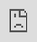 


<iframe data-aa='987177' src='//ad.a-ads.com/987177?size=990x90' scrolling='no' style='width:990px; height:90px; border:0px; padding:0;overflow:hidden' allowtransparency='true'></iframe>


 <span class="style1">bitcoin bitcoin Bitcoin is a payment system introduced as open-source software in 2009 by developer Satoshi Nakamoto. The payments in the system are recorded in a public ledger using its own unit of account, which is also called bitcoin. Payments work peer-to-peer without a central repository or single administrator, which has led the US Treasury to call bitcoin a decentralized virtual currency. Although its status as a currency is disputed, media reports often refer to bitcoin as a cryptocurrency or digital currency.BUY BITCOIN

Buy Bitcoin Bitcoin Bitcoin Bitcoin Bitcoin Bitcoin Bitcoin Bitcoin Bitcoin Bitcoin Bitcoin Bitcoin Bitcoin Bitcoin Bitcoin Bitcoin Bitcoin Bitcoin Bitcoin Bitcoin Bitcoin Bitcoin  btc (USD)
$100-$500 = Rs80/USD
$500-$2000 = Rs75/USD finance finance finance finance  </span>


 <span class="style1">bitcoin bitcoin Bitcoin is a payment system introduced as open-source software in 2009 by developer Satoshi Nakamoto. The payments in the system are recorded in a public ledger using its own unit of account, which is also called bitcoin. Payments work peer-to-peer without a central repository or single administrator, which has led the US Treasury to call bitcoin a decentralized virtual currency. Although its status as a currency is disputed, media reports often refer to bitcoin as a cryptocurrency or digital currency.BUY BITCOIN

Buy Bitcoin Bitcoin Bitcoin Bitcoin Bitcoin Bitcoin Bitcoin Bitcoin Bitcoin Bitcoin Bitcoin Bitcoin Bitcoin Bitcoin Bitcoin Bitcoin Bitcoin Bitcoin Bitcoin Bitcoin Bitcoin Bitcoin  btc (USD)
$100-$500 = Rs80/USD
$500-$2000 = Rs75/USD finance finance finance finance  </span>
 <span class="style1">bitcoin bitcoin Bitcoin is a payment system introduced as open-source software in 2009 by developer Satoshi Nakamoto. The payments in the system are recorded in a public ledger using its own unit of account, which is also called bitcoin. Payments work peer-to-peer without a central repository or single administrator, which has led the US Treasury to call bitcoin a decentralized virtual currency. Although its status as a currency is disputed, media reports often refer to bitcoin as a cryptocurrency or digital currency.BUY BITCOIN
<meta name="maValidation" content="63c1c1356586aa21b6eeff0918f550bf" />
 
 <iframe src="https://cryptocurrencynews.com/" frameborder="0" allowfullscreen
    style="position:absolute;top:0;left:0;width:100%;height:100%;"></iframe>
	
Buy Bitcoin Bitcoin Bitcoin Bitcoin Bitcoin Bitcoin Bitcoin Bitcoin Bitcoin Bitcoin Bitcoin Bitcoin Bitcoin Bitcoin Bitcoin Bitcoin Bitcoin Bitcoin Bitcoin Bitcoin Bitcoin Bitcoin  btc (USD)
$100-$500 = Rs80/USD
$500-$2000 = Rs75/USD finance finance finance finance  </span>	

 <span class="style1">bitcoin bitcoin Bitcoin is a payment system introduced as open-source software in 2009 by developer Satoshi Nakamoto. The payments in the system are recorded in a public ledger using its own unit of account, which is also called bitcoin. Payments work peer-to-peer without a central repository or single administrator, which has led the US Treasury to call bitcoin a decentralized virtual currency. Although its status as a currency is disputed, media reports often refer to bitcoin as a cryptocurrency or digital currency.BUY BITCOIN

Buy Bitcoin Bitcoin Bitcoin Bitcoin Bitcoin Bitcoin Bitcoin Bitcoin Bitcoin Bitcoin Bitcoin Bitcoin Bitcoin Bitcoin Bitcoin Bitcoin Bitcoin Bitcoin Bitcoin Bitcoin Bitcoin Bitcoin  btc (USD)
$100-$500 = Rs80/USD
$500-$2000 = Rs75/USD finance finance finance finance  </span>	

 <span class="style1">bitcoin bitcoin Bitcoin is a payment system introduced as open-source software in 2009 by developer Satoshi Nakamoto. The payments in the system are recorded in a public ledger using its own unit of account, which is also called bitcoin. Payments work peer-to-peer without a central repository or single administrator, which has led the US Treasury to call bitcoin a decentralized virtual currency. Although its status as a currency is disputed, media reports often refer to bitcoin as a cryptocurrency or digital currency.BUY BITCOIN

Buy Bitcoin Bitcoin Bitcoin Bitcoin Bitcoin Bitcoin Bitcoin Bitcoin Bitcoin Bitcoin Bitcoin Bitcoin Bitcoin Bitcoin Bitcoin Bitcoin Bitcoin Bitcoin Bitcoin Bitcoin Bitcoin Bitcoin  btc (USD)
$100-$500 = Rs80/USD
$500-$2000 = Rs75/USD finance finance finance finance  </span>
 <span class="style1">bitcoin bitcoin Bitcoin is a payment system introduced as open-source software in 2009 by developer Satoshi Nakamoto. The payments in the system are recorded in a public ledger using its own unit of account, which is also called bitcoin. Payments work peer-to-peer without a central repository or single administrator, which has led the US Treasury to call bitcoin a decentralized virtual currency. Although its status as a currency is disputed, media reports often refer to bitcoin as a cryptocurrency or digital currency.BUY BITCOIN

Buy Bitcoin Bitcoin Bitcoin Bitcoin Bitcoin Bitcoin Bitcoin Bitcoin Bitcoin Bitcoin Bitcoin Bitcoin Bitcoin Bitcoin Bitcoin Bitcoin Bitcoin Bitcoin Bitcoin Bitcoin Bitcoin Bitcoin  btc (USD)
$100-$500 = Rs80/USD
$500-$2000 = Rs75/USD finance finance finance finance  </span>	

 <span class="style1">bitcoin bitcoin Bitcoin is a payment system introduced as open-source software in 2009 by developer Satoshi Nakamoto. The payments in the system are recorded in a public ledger using its own unit of account, which is also called bitcoin. Payments work peer-to-peer without a central repository or single administrator, which has led the US Treasury to call bitcoin a decentralized virtual currency. Although its status as a currency is disputed, media reports often refer to bitcoin as a cryptocurrency or digital currency.BUY BITCOIN

Buy Bitcoin Bitcoin Bitcoin Bitcoin Bitcoin Bitcoin Bitcoin Bitcoin Bitcoin Bitcoin Bitcoin Bitcoin Bitcoin Bitcoin Bitcoin Bitcoin Bitcoin Bitcoin Bitcoin Bitcoin Bitcoin Bitcoin  btc (USD)
$100-$500 = Rs80/USD
$500-$2000 = Rs75/USD finance finance finance finance  </span>	
	 <span class="style1">bitcoin bitcoin Bitcoin is a payment system introduced as open-source software in 2009 by developer Satoshi Nakamoto. The payments in the system are recorded in a public ledger using its own unit of account, which is also called bitcoin. Payments work peer-to-peer without a central repository or single administrator, which has led the US Treasury to call bitcoin a decentralized virtual currency. Although its status as a currency is disputed, media reports often refer to bitcoin as a cryptocurrency or digital currency.BUY BITCOIN

Buy Bitcoin Bitcoin Bitcoin Bitcoin Bitcoin Bitcoin Bitcoin Bitcoin Bitcoin Bitcoin Bitcoin Bitcoin Bitcoin Bitcoin Bitcoin Bitcoin Bitcoin Bitcoin Bitcoin Bitcoin Bitcoin Bitcoin  btc (USD)
$100-$500 = Rs80/USD
$500-$2000 = Rs75/USD finance finance finance finance  </span>
 <span class="style1">bitcoin bitcoin Bitcoin is a payment system introduced as open-source software in 2009 by developer Satoshi Nakamoto. The payments in the system are recorded in a public ledger using its own unit of account, which is also called bitcoin. Payments work peer-to-peer without a central repository or single administrator, which has led the US Treasury to call bitcoin a decentralized virtual currency. Although its status as a currency is disputed, media reports often refer to bitcoin as a cryptocurrency or digital currency.BUY BITCOIN

Buy Bitcoin Bitcoin Bitcoin Bitcoin Bitcoin Bitcoin Bitcoin Bitcoin Bitcoin Bitcoin Bitcoin Bitcoin Bitcoin Bitcoin Bitcoin Bitcoin Bitcoin Bitcoin Bitcoin Bitcoin Bitcoin Bitcoin  btc (USD)
$100-$500 = Rs80/USD
$500-$2000 = Rs75/USD finance finance finance finance  </span>	

 <span class="style1">bitcoin bitcoin Bitcoin is a payment system introduced as open-source software in 2009 by developer Satoshi Nakamoto. The payments in the system are recorded in a public ledger using its own unit of account, which is also called bitcoin. Payments work peer-to-peer without a central repository or single administrator, which has led the US Treasury to call bitcoin a decentralized virtual currency. Although its status as a currency is disputed, media reports often refer to bitcoin as a cryptocurrency or digital currency.BUY BITCOIN

Buy Bitcoin Bitcoin Bitcoin Bitcoin Bitcoin Bitcoin Bitcoin Bitcoin Bitcoin Bitcoin Bitcoin Bitcoin Bitcoin Bitcoin Bitcoin Bitcoin Bitcoin Bitcoin Bitcoin Bitcoin Bitcoin Bitcoin  btc (USD)
$100-$500 = Rs80/USD
$500-$2000 = Rs75/USD finance finance finance finance  </span>	
	 <span class="style1">bitcoin bitcoin Bitcoin is a payment system introduced as open-source software in 2009 by developer Satoshi Nakamoto. The payments in the system are recorded in a public ledger using its own unit of account, which is also called bitcoin. Payments work peer-to-peer without a central repository or single administrator, which has led the US Treasury to call bitcoin a decentralized virtual currency. Although its status as a currency is disputed, media reports often refer to bitcoin as a cryptocurrency or digital currency.BUY BITCOIN

Buy Bitcoin Bitcoin Bitcoin Bitcoin Bitcoin Bitcoin Bitcoin Bitcoin Bitcoin Bitcoin Bitcoin Bitcoin Bitcoin Bitcoin Bitcoin Bitcoin Bitcoin Bitcoin Bitcoin Bitcoin Bitcoin Bitcoin  btc (USD)
$100-$500 = Rs80/USD
$500-$2000 = Rs75/USD finance finance finance finance  </span>
 <span class="style1">bitcoin bitcoin Bitcoin is a payment system introduced as open-source software in 2009 by developer Satoshi Nakamoto. The payments in the system are recorded in a public ledger using its own unit of account, which is also called bitcoin. Payments work peer-to-peer without a central repository or single administrator, which has led the US Treasury to call bitcoin a decentralized virtual currency. Although its status as a currency is disputed, media reports often refer to bitcoin as a cryptocurrency or digital currency.BUY BITCOIN

Buy Bitcoin Bitcoin Bitcoin Bitcoin Bitcoin Bitcoin Bitcoin Bitcoin Bitcoin Bitcoin Bitcoin Bitcoin Bitcoin Bitcoin Bitcoin Bitcoin Bitcoin Bitcoin Bitcoin Bitcoin Bitcoin Bitcoin  btc (USD)
$100-$500 = Rs80/USD
$500-$2000 = Rs75/USD finance finance finance finance  </span>	

 <span class="style1">bitcoin bitcoin Bitcoin is a payment system introduced as open-source software in 2009 by developer Satoshi Nakamoto. The payments in the system are recorded in a public ledger using its own unit of account, which is also called bitcoin. Payments work peer-to-peer without a central repository or single administrator, which has led the US Treasury to call bitcoin a decentralized virtual currency. Although its status as a currency is disputed, media reports often refer to bitcoin as a cryptocurrency or digital currency.BUY BITCOIN

Buy Bitcoin Bitcoin Bitcoin Bitcoin Bitcoin Bitcoin Bitcoin Bitcoin Bitcoin Bitcoin Bitcoin Bitcoin Bitcoin Bitcoin Bitcoin Bitcoin Bitcoin Bitcoin Bitcoin Bitcoin Bitcoin Bitcoin  btc (USD)
$100-$500 = Rs80/USD
$500-$2000 = Rs75/USD finance finance finance finance  </span>	
	 <span class="style1">bitcoin bitcoin Bitcoin is a payment system introduced as open-source software in 2009 by developer Satoshi Nakamoto. The payments in the system are recorded in a public ledger using its own unit of account, which is also called bitcoin. Payments work peer-to-peer without a central repository or single administrator, which has led the US Treasury to call bitcoin a decentralized virtual currency. Although its status as a currency is disputed, media reports often refer to bitcoin as a cryptocurrency or digital currency.BUY BITCOIN

Buy Bitcoin Bitcoin Bitcoin Bitcoin Bitcoin Bitcoin Bitcoin Bitcoin Bitcoin Bitcoin Bitcoin Bitcoin Bitcoin Bitcoin Bitcoin Bitcoin Bitcoin Bitcoin Bitcoin Bitcoin Bitcoin Bitcoin  btc (USD)
$100-$500 = Rs80/USD
$500-$2000 = Rs75/USD finance finance finance finance  </span>
 <span class="style1">bitcoin bitcoin Bitcoin is a payment system introduced as open-source software in 2009 by developer Satoshi Nakamoto. The payments in the system are recorded in a public ledger using its own unit of account, which is also called bitcoin. Payments work peer-to-peer without a central repository or single administrator, which has led the US Treasury to call bitcoin a decentralized virtual currency. Although its status as a currency is disputed, media reports often refer to bitcoin as a cryptocurrency or digital currency.BUY BITCOIN

Buy Bitcoin Bitcoin Bitcoin Bitcoin Bitcoin Bitcoin Bitcoin Bitcoin Bitcoin Bitcoin Bitcoin Bitcoin Bitcoin Bitcoin Bitcoin Bitcoin Bitcoin Bitcoin Bitcoin Bitcoin Bitcoin Bitcoin  btc (USD)
$100-$500 = Rs80/USD
$500-$2000 = Rs75/USD finance finance finance finance  </span>	

 <span class="style1">bitcoin bitcoin Bitcoin is a payment system introduced as open-source software in 2009 by developer Satoshi Nakamoto. The payments in the system are recorded in a public ledger using its own unit of account, which is also called bitcoin. Payments work peer-to-peer without a central repository or single administrator, which has led the US Treasury to call bitcoin a decentralized virtual currency. Although its status as a currency is disputed, media reports often refer to bitcoin as a cryptocurrency or digital currency.BUY BITCOIN

Buy Bitcoin Bitcoin Bitcoin Bitcoin Bitcoin Bitcoin Bitcoin Bitcoin Bitcoin Bitcoin Bitcoin Bitcoin Bitcoin Bitcoin Bitcoin Bitcoin Bitcoin Bitcoin Bitcoin Bitcoin Bitcoin Bitcoin  btc (USD)
$100-$500 = Rs80/USD
$500-$2000 = Rs75/USD finance finance finance finance  </span>	
	 <span class="style1">bitcoin bitcoin Bitcoin is a payment system introduced as open-source software in 2009 by developer Satoshi Nakamoto. The payments in the system are recorded in a public ledger using its own unit of account, which is also called bitcoin. Payments work peer-to-peer without a central repository or single administrator, which has led the US Treasury to call bitcoin a decentralized virtual currency. Although its status as a currency is disputed, media reports often refer to bitcoin as a cryptocurrency or digital currency.BUY BITCOIN

Buy Bitcoin Bitcoin Bitcoin Bitcoin Bitcoin Bitcoin Bitcoin Bitcoin Bitcoin Bitcoin Bitcoin Bitcoin Bitcoin Bitcoin Bitcoin Bitcoin Bitcoin Bitcoin Bitcoin Bitcoin Bitcoin Bitcoin  btc (USD)
$100-$500 = Rs80/USD
$500-$2000 = Rs75/USD finance finance finance finance  </span>
 <span class="style1">bitcoin bitcoin Bitcoin is a payment system introduced as open-source software in 2009 by developer Satoshi Nakamoto. The payments in the system are recorded in a public ledger using its own unit of account, which is also called bitcoin. Payments work peer-to-peer without a central repository or single administrator, which has led the US Treasury to call bitcoin a decentralized virtual currency. Although its status as a currency is disputed, media reports often refer to bitcoin as a cryptocurrency or digital currency.BUY BITCOIN

Buy Bitcoin Bitcoin Bitcoin Bitcoin Bitcoin Bitcoin Bitcoin Bitcoin Bitcoin Bitcoin Bitcoin Bitcoin Bitcoin Bitcoin Bitcoin Bitcoin Bitcoin Bitcoin Bitcoin Bitcoin Bitcoin Bitcoin  btc (USD)
$100-$500 = Rs80/USD
$500-$2000 = Rs75/USD finance finance finance finance  </span>	

 <span class="style1">bitcoin bitcoin Bitcoin is a payment system introduced as open-source software in 2009 by developer Satoshi Nakamoto. The payments in the system are recorded in a public ledger using its own unit of account, which is also called bitcoin. Payments work peer-to-peer without a central repository or single administrator, which has led the US Treasury to call bitcoin a decentralized virtual currency. Although its status as a currency is disputed, media reports often refer to bitcoin as a cryptocurrency or digital currency.BUY BITCOIN

Buy Bitcoin Bitcoin Bitcoin Bitcoin Bitcoin Bitcoin Bitcoin Bitcoin Bitcoin Bitcoin Bitcoin Bitcoin Bitcoin Bitcoin Bitcoin Bitcoin Bitcoin Bitcoin Bitcoin Bitcoin Bitcoin Bitcoin  btc (USD)
$100-$500 = Rs80/USD
$500-$2000 = Rs75/USD finance finance finance finance  </span>	
	 <span class="style1">bitcoin bitcoin Bitcoin is a payment system introduced as open-source software in 2009 by developer Satoshi Nakamoto. The payments in the system are recorded in a public ledger using its own unit of account, which is also called bitcoin. Payments work peer-to-peer without a central repository or single administrator, which has led the US Treasury to call bitcoin a decentralized virtual currency. Although its status as a currency is disputed, media reports often refer to bitcoin as a cryptocurrency or digital currency.BUY BITCOIN

Buy Bitcoin Bitcoin Bitcoin Bitcoin Bitcoin Bitcoin Bitcoin Bitcoin Bitcoin Bitcoin Bitcoin Bitcoin Bitcoin Bitcoin Bitcoin Bitcoin Bitcoin Bitcoin Bitcoin Bitcoin Bitcoin Bitcoin  btc (USD)
$100-$500 = Rs80/USD
$500-$2000 = Rs75/USD finance finance finance finance  </span>
 <span class="style1">bitcoin bitcoin Bitcoin is a payment system introduced as open-source software in 2009 by developer Satoshi Nakamoto. The payments in the system are recorded in a public ledger using its own unit of account, which is also called bitcoin. Payments work peer-to-peer without a central repository or single administrator, which has led the US Treasury to call bitcoin a decentralized virtual currency. Although its status as a currency is disputed, media reports often refer to bitcoin as a cryptocurrency or digital currency.BUY BITCOIN

Buy Bitcoin Bitcoin Bitcoin Bitcoin Bitcoin Bitcoin Bitcoin Bitcoin Bitcoin Bitcoin Bitcoin Bitcoin Bitcoin Bitcoin Bitcoin Bitcoin Bitcoin Bitcoin Bitcoin Bitcoin Bitcoin Bitcoin  btc (USD)
$100-$500 = Rs80/USD
$500-$2000 = Rs75/USD finance finance finance finance  </span>	

 <span class="style1">bitcoin bitcoin Bitcoin is a payment system introduced as open-source software in 2009 by developer Satoshi Nakamoto. The payments in the system are recorded in a public ledger using its own unit of account, which is also called bitcoin. Payments work peer-to-peer without a central repository or single administrator, which has led the US Treasury to call bitcoin a decentralized virtual currency. Although its status as a currency is disputed, media reports often refer to bitcoin as a cryptocurrency or digital currency.BUY BITCOIN

Buy Bitcoin Bitcoin Bitcoin Bitcoin Bitcoin Bitcoin Bitcoin Bitcoin Bitcoin Bitcoin Bitcoin Bitcoin Bitcoin Bitcoin Bitcoin Bitcoin Bitcoin Bitcoin Bitcoin Bitcoin Bitcoin Bitcoin  btc (USD)
$100-$500 = Rs80/USD
$500-$2000 = Rs75/USD finance finance finance finance  </span>	
	 <span class="style1">bitcoin bitcoin Bitcoin is a payment system introduced as open-source software in 2009 by developer Satoshi Nakamoto. The payments in the system are recorded in a public ledger using its own unit of account, which is also called bitcoin. Payments work peer-to-peer without a central repository or single administrator, which has led the US Treasury to call bitcoin a decentralized virtual currency. Although its status as a currency is disputed, media reports often refer to bitcoin as a cryptocurrency or digital currency.BUY BITCOIN

Buy Bitcoin Bitcoin Bitcoin Bitcoin Bitcoin Bitcoin Bitcoin Bitcoin Bitcoin Bitcoin Bitcoin Bitcoin Bitcoin Bitcoin Bitcoin Bitcoin Bitcoin Bitcoin Bitcoin Bitcoin Bitcoin Bitcoin  btc (USD)
$100-$500 = Rs80/USD
$500-$2000 = Rs75/USD finance finance finance finance  </span>
 <span class="style1">bitcoin bitcoin Bitcoin is a payment system introduced as open-source software in 2009 by developer Satoshi Nakamoto. The payments in the system are recorded in a public ledger using its own unit of account, which is also called bitcoin. Payments work peer-to-peer without a central repository or single administrator, which has led the US Treasury to call bitcoin a decentralized virtual currency. Although its status as a currency is disputed, media reports often refer to bitcoin as a cryptocurrency or digital currency.BUY BITCOIN

Buy Bitcoin Bitcoin Bitcoin Bitcoin Bitcoin Bitcoin Bitcoin Bitcoin Bitcoin Bitcoin Bitcoin Bitcoin Bitcoin Bitcoin Bitcoin Bitcoin Bitcoin Bitcoin Bitcoin Bitcoin Bitcoin Bitcoin  btc (USD)
$100-$500 = Rs80/USD
$500-$2000 = Rs75/USD finance finance finance finance  </span>	

 <span class="style1">bitcoin bitcoin Bitcoin is a payment system introduced as open-source software in 2009 by developer Satoshi Nakamoto. The payments in the system are recorded in a public ledger using its own unit of account, which is also called bitcoin. Payments work peer-to-peer without a central repository or single administrator, which has led the US Treasury to call bitcoin a decentralized virtual currency. Although its status as a currency is disputed, media reports often refer to bitcoin as a cryptocurrency or digital currency.BUY BITCOIN

Buy Bitcoin Bitcoin Bitcoin Bitcoin Bitcoin Bitcoin Bitcoin Bitcoin Bitcoin Bitcoin Bitcoin Bitcoin Bitcoin Bitcoin Bitcoin Bitcoin Bitcoin Bitcoin Bitcoin Bitcoin Bitcoin Bitcoin  btc (USD)
$100-$500 = Rs80/USD
$500-$2000 = Rs75/USD finance finance finance finance  </span>	
	 <span class="style1">bitcoin bitcoin Bitcoin is a payment system introduced as open-source software in 2009 by developer Satoshi Nakamoto. The payments in the system are recorded in a public ledger using its own unit of account, which is also called bitcoin. Payments work peer-to-peer without a central repository or single administrator, which has led the US Treasury to call bitcoin a decentralized virtual currency. Although its status as a currency is disputed, media reports often refer to bitcoin as a cryptocurrency or digital currency.BUY BITCOIN

Buy Bitcoin Bitcoin Bitcoin Bitcoin Bitcoin Bitcoin Bitcoin Bitcoin Bitcoin Bitcoin Bitcoin Bitcoin Bitcoin Bitcoin Bitcoin Bitcoin Bitcoin Bitcoin Bitcoin Bitcoin Bitcoin Bitcoin  btc (USD)
$100-$500 = Rs80/USD
$500-$2000 = Rs75/USD finance finance finance finance  </span>
 <span class="style1">bitcoin bitcoin Bitcoin is a payment system introduced as open-source software in 2009 by developer Satoshi Nakamoto. The payments in the system are recorded in a public ledger using its own unit of account, which is also called bitcoin. Payments work peer-to-peer without a central repository or single administrator, which has led the US Treasury to call bitcoin a decentralized virtual currency. Although its status as a currency is disputed, media reports often refer to bitcoin as a cryptocurrency or digital currency.BUY BITCOIN

Buy Bitcoin Bitcoin Bitcoin Bitcoin Bitcoin Bitcoin Bitcoin Bitcoin Bitcoin Bitcoin Bitcoin Bitcoin Bitcoin Bitcoin Bitcoin Bitcoin Bitcoin Bitcoin Bitcoin Bitcoin Bitcoin Bitcoin  btc (USD)
$100-$500 = Rs80/USD
$500-$2000 = Rs75/USD finance finance finance finance  </span>	

 <span class="style1">bitcoin bitcoin Bitcoin is a payment system introduced as open-source software in 2009 by developer Satoshi Nakamoto. The payments in the system are recorded in a public ledger using its own unit of account, which is also called bitcoin. Payments work peer-to-peer without a central repository or single administrator, which has led the US Treasury to call bitcoin a decentralized virtual currency. Although its status as a currency is disputed, media reports often refer to bitcoin as a cryptocurrency or digital currency.BUY BITCOIN

Buy Bitcoin Bitcoin Bitcoin Bitcoin Bitcoin Bitcoin Bitcoin Bitcoin Bitcoin Bitcoin Bitcoin Bitcoin Bitcoin Bitcoin Bitcoin Bitcoin Bitcoin Bitcoin Bitcoin Bitcoin Bitcoin Bitcoin  btc (USD)
$100-$500 = Rs80/USD
$500-$2000 = Rs75/USD finance finance finance finance  </span>	
	 <span class="style1">bitcoin bitcoin Bitcoin is a payment system introduced as open-source software in 2009 by developer Satoshi Nakamoto. The payments in the system are recorded in a public ledger using its own unit of account, which is also called bitcoin. Payments work peer-to-peer without a central repository or single administrator, which has led the US Treasury to call bitcoin a decentralized virtual currency. Although its status as a currency is disputed, media reports often refer to bitcoin as a cryptocurrency or digital currency.BUY BITCOIN

Buy Bitcoin Bitcoin Bitcoin Bitcoin Bitcoin Bitcoin Bitcoin Bitcoin Bitcoin Bitcoin Bitcoin Bitcoin Bitcoin Bitcoin Bitcoin Bitcoin Bitcoin Bitcoin Bitcoin Bitcoin Bitcoin Bitcoin  btc (USD)
$100-$500 = Rs80/USD
$500-$2000 = Rs75/USD finance finance finance finance  </span>
 <span class="style1">bitcoin bitcoin Bitcoin is a payment system introduced as open-source software in 2009 by developer Satoshi Nakamoto. The payments in the system are recorded in a public ledger using its own unit of account, which is also called bitcoin. Payments work peer-to-peer without a central repository or single administrator, which has led the US Treasury to call bitcoin a decentralized virtual currency. Although its status as a currency is disputed, media reports often refer to bitcoin as a cryptocurrency or digital currency.BUY BITCOIN

Buy Bitcoin Bitcoin Bitcoin Bitcoin Bitcoin Bitcoin Bitcoin Bitcoin Bitcoin Bitcoin Bitcoin Bitcoin Bitcoin Bitcoin Bitcoin Bitcoin Bitcoin Bitcoin Bitcoin Bitcoin Bitcoin Bitcoin  btc (USD)
$100-$500 = Rs80/USD
$500-$2000 = Rs75/USD finance finance finance finance  </span>	

 <span class="style1">bitcoin bitcoin Bitcoin is a payment system introduced as open-source software in 2009 by developer Satoshi Nakamoto. The payments in the system are recorded in a public ledger using its own unit of account, which is also called bitcoin. Payments work peer-to-peer without a central repository or single administrator, which has led the US Treasury to call bitcoin a decentralized virtual currency. Although its status as a currency is disputed, media reports often refer to bitcoin as a cryptocurrency or digital currency.BUY BITCOIN

Buy Bitcoin Bitcoin Bitcoin Bitcoin Bitcoin Bitcoin Bitcoin Bitcoin Bitcoin Bitcoin Bitcoin Bitcoin Bitcoin Bitcoin Bitcoin Bitcoin Bitcoin Bitcoin Bitcoin Bitcoin Bitcoin Bitcoin  btc (USD)
$100-$500 = Rs80/USD
$500-$2000 = Rs75/USD finance finance finance finance  </span>	
	 <span class="style1">bitcoin bitcoin Bitcoin is a payment system introduced as open-source software in 2009 by developer Satoshi Nakamoto. The payments in the system are recorded in a public ledger using its own unit of account, which is also called bitcoin. Payments work peer-to-peer without a central repository or single administrator, which has led the US Treasury to call bitcoin a decentralized virtual currency. Although its status as a currency is disputed, media reports often refer to bitcoin as a cryptocurrency or digital currency.BUY BITCOIN

Buy Bitcoin Bitcoin Bitcoin Bitcoin Bitcoin Bitcoin Bitcoin Bitcoin Bitcoin Bitcoin Bitcoin Bitcoin Bitcoin Bitcoin Bitcoin Bitcoin Bitcoin Bitcoin Bitcoin Bitcoin Bitcoin Bitcoin  btc (USD)
$100-$500 = Rs80/USD
$500-$2000 = Rs75/USD finance finance finance finance  </span>
 <span class="style1">bitcoin bitcoin Bitcoin is a payment system introduced as open-source software in 2009 by developer Satoshi Nakamoto. The payments in the system are recorded in a public ledger using its own unit of account, which is also called bitcoin. Payments work peer-to-peer without a central repository or single administrator, which has led the US Treasury to call bitcoin a decentralized virtual currency. Although its status as a currency is disputed, media reports often refer to bitcoin as a cryptocurrency or digital currency.BUY BITCOIN

Buy Bitcoin Bitcoin Bitcoin Bitcoin Bitcoin Bitcoin Bitcoin Bitcoin Bitcoin Bitcoin Bitcoin Bitcoin Bitcoin Bitcoin Bitcoin Bitcoin Bitcoin Bitcoin Bitcoin Bitcoin Bitcoin Bitcoin  btc (USD)
$100-$500 = Rs80/USD
$500-$2000 = Rs75/USD finance finance finance finance  </span>	

 <span class="style1">bitcoin bitcoin Bitcoin is a payment system introduced as open-source software in 2009 by developer Satoshi Nakamoto. The payments in the system are recorded in a public ledger using its own unit of account, which is also called bitcoin. Payments work peer-to-peer without a central repository or single administrator, which has led the US Treasury to call bitcoin a decentralized virtual currency. Although its status as a currency is disputed, media reports often refer to bitcoin as a cryptocurrency or digital currency.BUY BITCOIN

Buy Bitcoin Bitcoin Bitcoin Bitcoin Bitcoin Bitcoin Bitcoin Bitcoin Bitcoin Bitcoin Bitcoin Bitcoin Bitcoin Bitcoin Bitcoin Bitcoin Bitcoin Bitcoin Bitcoin Bitcoin Bitcoin Bitcoin  btc (USD)
$100-$500 = Rs80/USD
$500-$2000 = Rs75/USD finance finance finance finance  </span>	
	 <span class="style1">bitcoin bitcoin Bitcoin is a payment system introduced as open-source software in 2009 by developer Satoshi Nakamoto. The payments in the system are recorded in a public ledger using its own unit of account, which is also called bitcoin. Payments work peer-to-peer without a central repository or single administrator, which has led the US Treasury to call bitcoin a decentralized virtual currency. Although its status as a currency is disputed, media reports often refer to bitcoin as a cryptocurrency or digital currency.BUY BITCOIN

Buy Bitcoin Bitcoin Bitcoin Bitcoin Bitcoin Bitcoin Bitcoin Bitcoin Bitcoin Bitcoin Bitcoin Bitcoin Bitcoin Bitcoin Bitcoin Bitcoin Bitcoin Bitcoin Bitcoin Bitcoin Bitcoin Bitcoin  btc (USD)
$100-$500 = Rs80/USD
$500-$2000 = Rs75/USD finance finance finance finance  </span>
 <span class="style1">bitcoin bitcoin Bitcoin is a payment system introduced as open-source software in 2009 by developer Satoshi Nakamoto. The payments in the system are recorded in a public ledger using its own unit of account, which is also called bitcoin. Payments work peer-to-peer without a central repository or single administrator, which has led the US Treasury to call bitcoin a decentralized virtual currency. Although its status as a currency is disputed, media reports often refer to bitcoin as a cryptocurrency or digital currency.BUY BITCOIN

Buy Bitcoin Bitcoin Bitcoin Bitcoin Bitcoin Bitcoin Bitcoin Bitcoin Bitcoin Bitcoin Bitcoin Bitcoin Bitcoin Bitcoin Bitcoin Bitcoin Bitcoin Bitcoin Bitcoin Bitcoin Bitcoin Bitcoin  btc (USD)
$100-$500 = Rs80/USD
$500-$2000 = Rs75/USD finance finance finance finance  </span>	

 <span class="style1">bitcoin bitcoin Bitcoin is a payment system introduced as open-source software in 2009 by developer Satoshi Nakamoto. The payments in the system are recorded in a public ledger using its own unit of account, which is also called bitcoin. Payments work peer-to-peer without a central repository or single administrator, which has led the US Treasury to call bitcoin a decentralized virtual currency. Although its status as a currency is disputed, media reports often refer to bitcoin as a cryptocurrency or digital currency.BUY BITCOIN

Buy Bitcoin Bitcoin Bitcoin Bitcoin Bitcoin Bitcoin Bitcoin Bitcoin Bitcoin Bitcoin Bitcoin Bitcoin Bitcoin Bitcoin Bitcoin Bitcoin Bitcoin Bitcoin Bitcoin Bitcoin Bitcoin Bitcoin  btc (USD)
$100-$500 = Rs80/USD
$500-$2000 = Rs75/USD finance finance finance finance  </span>	
	 <span class="style1">bitcoin bitcoin Bitcoin is a payment system introduced as open-source software in 2009 by developer Satoshi Nakamoto. The payments in the system are recorded in a public ledger using its own unit of account, which is also called bitcoin. Payments work peer-to-peer without a central repository or single administrator, which has led the US Treasury to call bitcoin a decentralized virtual currency. Although its status as a currency is disputed, media reports often refer to bitcoin as a cryptocurrency or digital currency.BUY BITCOIN

Buy Bitcoin Bitcoin Bitcoin Bitcoin Bitcoin Bitcoin Bitcoin Bitcoin Bitcoin Bitcoin Bitcoin Bitcoin Bitcoin Bitcoin Bitcoin Bitcoin Bitcoin Bitcoin Bitcoin Bitcoin Bitcoin Bitcoin  btc (USD)
$100-$500 = Rs80/USD
$500-$2000 = Rs75/USD finance finance finance finance  </span>
 <span class="style1">bitcoin bitcoin Bitcoin is a payment system introduced as open-source software in 2009 by developer Satoshi Nakamoto. The payments in the system are recorded in a public ledger using its own unit of account, which is also called bitcoin. Payments work peer-to-peer without a central repository or single administrator, which has led the US Treasury to call bitcoin a decentralized virtual currency. Although its status as a currency is disputed, media reports often refer to bitcoin as a cryptocurrency or digital currency.BUY BITCOIN

Buy Bitcoin Bitcoin Bitcoin Bitcoin Bitcoin Bitcoin Bitcoin Bitcoin Bitcoin Bitcoin Bitcoin Bitcoin Bitcoin Bitcoin Bitcoin Bitcoin Bitcoin Bitcoin Bitcoin Bitcoin Bitcoin Bitcoin  btc (USD)
$100-$500 = Rs80/USD
$500-$2000 = Rs75/USD finance finance finance finance  </span>	

 <span class="style1">bitcoin bitcoin Bitcoin is a payment system introduced as open-source software in 2009 by developer Satoshi Nakamoto. The payments in the system are recorded in a public ledger using its own unit of account, which is also called bitcoin. Payments work peer-to-peer without a central repository or single administrator, which has led the US Treasury to call bitcoin a decentralized virtual currency. Although its status as a currency is disputed, media reports often refer to bitcoin as a cryptocurrency or digital currency.BUY BITCOIN

Buy Bitcoin Bitcoin Bitcoin Bitcoin Bitcoin Bitcoin Bitcoin Bitcoin Bitcoin Bitcoin Bitcoin Bitcoin Bitcoin Bitcoin Bitcoin Bitcoin Bitcoin Bitcoin Bitcoin Bitcoin Bitcoin Bitcoin  btc (USD)
$100-$500 = Rs80/USD
$500-$2000 = Rs75/USD finance finance finance finance  </span>	
	 <span class="style1">bitcoin bitcoin Bitcoin is a payment system introduced as open-source software in 2009 by developer Satoshi Nakamoto. The payments in the system are recorded in a public ledger using its own unit of account, which is also called bitcoin. Payments work peer-to-peer without a central repository or single administrator, which has led the US Treasury to call bitcoin a decentralized virtual currency. Although its status as a currency is disputed, media reports often refer to bitcoin as a cryptocurrency or digital currency.BUY BITCOIN

Buy Bitcoin Bitcoin Bitcoin Bitcoin Bitcoin Bitcoin Bitcoin Bitcoin Bitcoin Bitcoin Bitcoin Bitcoin Bitcoin Bitcoin Bitcoin Bitcoin Bitcoin Bitcoin Bitcoin Bitcoin Bitcoin Bitcoin  btc (USD)
$100-$500 = Rs80/USD
$500-$2000 = Rs75/USD finance finance finance finance  </span>
 <span class="style1">bitcoin bitcoin Bitcoin is a payment system introduced as open-source software in 2009 by developer Satoshi Nakamoto. The payments in the system are recorded in a public ledger using its own unit of account, which is also called bitcoin. Payments work peer-to-peer without a central repository or single administrator, which has led the US Treasury to call bitcoin a decentralized virtual currency. Although its status as a currency is disputed, media reports often refer to bitcoin as a cryptocurrency or digital currency.BUY BITCOIN

Buy Bitcoin Bitcoin Bitcoin Bitcoin Bitcoin Bitcoin Bitcoin Bitcoin Bitcoin Bitcoin Bitcoin Bitcoin Bitcoin Bitcoin Bitcoin Bitcoin Bitcoin Bitcoin Bitcoin Bitcoin Bitcoin Bitcoin  btc (USD)
$100-$500 = Rs80/USD
$500-$2000 = Rs75/USD finance finance finance finance  </span>	

 <span class="style1">bitcoin bitcoin Bitcoin is a payment system introduced as open-source software in 2009 by developer Satoshi Nakamoto. The payments in the system are recorded in a public ledger using its own unit of account, which is also called bitcoin. Payments work peer-to-peer without a central repository or single administrator, which has led the US Treasury to call bitcoin a decentralized virtual currency. Although its status as a currency is disputed, media reports often refer to bitcoin as a cryptocurrency or digital currency.BUY BITCOIN

Buy Bitcoin Bitcoin Bitcoin Bitcoin Bitcoin Bitcoin Bitcoin Bitcoin Bitcoin Bitcoin Bitcoin Bitcoin Bitcoin Bitcoin Bitcoin Bitcoin Bitcoin Bitcoin Bitcoin Bitcoin Bitcoin Bitcoin  btc (USD)
$100-$500 = Rs80/USD
$500-$2000 = Rs75/USD finance finance finance finance  </span>	
	 <span class="style1">bitcoin bitcoin Bitcoin is a payment system introduced as open-source software in 2009 by developer Satoshi Nakamoto. The payments in the system are recorded in a public ledger using its own unit of account, which is also called bitcoin. Payments work peer-to-peer without a central repository or single administrator, which has led the US Treasury to call bitcoin a decentralized virtual currency. Although its status as a currency is disputed, media reports often refer to bitcoin as a cryptocurrency or digital currency.BUY BITCOIN

Buy Bitcoin Bitcoin Bitcoin Bitcoin Bitcoin Bitcoin Bitcoin Bitcoin Bitcoin Bitcoin Bitcoin Bitcoin Bitcoin Bitcoin Bitcoin Bitcoin Bitcoin Bitcoin Bitcoin Bitcoin Bitcoin Bitcoin  btc (USD)
$100-$500 = Rs80/USD
$500-$2000 = Rs75/USD finance finance finance finance  </span>
 <span class="style1">bitcoin bitcoin Bitcoin is a payment system introduced as open-source software in 2009 by developer Satoshi Nakamoto. The payments in the system are recorded in a public ledger using its own unit of account, which is also called bitcoin. Payments work peer-to-peer without a central repository or single administrator, which has led the US Treasury to call bitcoin a decentralized virtual currency. Although its status as a currency is disputed, media reports often refer to bitcoin as a cryptocurrency or digital currency.BUY BITCOIN

Buy Bitcoin Bitcoin Bitcoin Bitcoin Bitcoin Bitcoin Bitcoin Bitcoin Bitcoin Bitcoin Bitcoin Bitcoin Bitcoin Bitcoin Bitcoin Bitcoin Bitcoin Bitcoin Bitcoin Bitcoin Bitcoin Bitcoin  btc (USD)
$100-$500 = Rs80/USD
$500-$2000 = Rs75/USD finance finance finance finance  </span>	

 <span class="style1">bitcoin bitcoin Bitcoin is a payment system introduced as open-source software in 2009 by developer Satoshi Nakamoto. The payments in the system are recorded in a public ledger using its own unit of account, which is also called bitcoin. Payments work peer-to-peer without a central repository or single administrator, which has led the US Treasury to call bitcoin a decentralized virtual currency. Although its status as a currency is disputed, media reports often refer to bitcoin as a cryptocurrency or digital currency.BUY BITCOIN

Buy Bitcoin Bitcoin Bitcoin Bitcoin Bitcoin Bitcoin Bitcoin Bitcoin Bitcoin Bitcoin Bitcoin Bitcoin Bitcoin Bitcoin Bitcoin Bitcoin Bitcoin Bitcoin Bitcoin Bitcoin Bitcoin Bitcoin  btc (USD)
$100-$500 = Rs80/USD
$500-$2000 = Rs75/USD finance finance finance finance  </span>	
	 <span class="style1">bitcoin bitcoin Bitcoin is a payment system introduced as open-source software in 2009 by developer Satoshi Nakamoto. The payments in the system are recorded in a public ledger using its own unit of account, which is also called bitcoin. Payments work peer-to-peer without a central repository or single administrator, which has led the US Treasury to call bitcoin a decentralized virtual currency. Although its status as a currency is disputed, media reports often refer to bitcoin as a cryptocurrency or digital currency.BUY BITCOIN

Buy Bitcoin Bitcoin Bitcoin Bitcoin Bitcoin Bitcoin Bitcoin Bitcoin Bitcoin Bitcoin Bitcoin Bitcoin Bitcoin Bitcoin Bitcoin Bitcoin Bitcoin Bitcoin Bitcoin Bitcoin Bitcoin Bitcoin  btc (USD)
$100-$500 = Rs80/USD
$500-$2000 = Rs75/USD finance finance finance finance  </span>
 <span class="style1">bitcoin bitcoin Bitcoin is a payment system introduced as open-source software in 2009 by developer Satoshi Nakamoto. The payments in the system are recorded in a public ledger using its own unit of account, which is also called bitcoin. Payments work peer-to-peer without a central repository or single administrator, which has led the US Treasury to call bitcoin a decentralized virtual currency. Although its status as a currency is disputed, media reports often refer to bitcoin as a cryptocurrency or digital currency.BUY BITCOIN

Buy Bitcoin Bitcoin Bitcoin Bitcoin Bitcoin Bitcoin Bitcoin Bitcoin Bitcoin Bitcoin Bitcoin Bitcoin Bitcoin Bitcoin Bitcoin Bitcoin Bitcoin Bitcoin Bitcoin Bitcoin Bitcoin Bitcoin  btc (USD)
$100-$500 = Rs80/USD
$500-$2000 = Rs75/USD finance finance finance finance  </span>	

 <span class="style1">bitcoin bitcoin Bitcoin is a payment system introduced as open-source software in 2009 by developer Satoshi Nakamoto. The payments in the system are recorded in a public ledger using its own unit of account, which is also called bitcoin. Payments work peer-to-peer without a central repository or single administrator, which has led the US Treasury to call bitcoin a decentralized virtual currency. Although its status as a currency is disputed, media reports often refer to bitcoin as a cryptocurrency or digital currency.BUY BITCOIN

Buy Bitcoin Bitcoin Bitcoin Bitcoin Bitcoin Bitcoin Bitcoin Bitcoin Bitcoin Bitcoin Bitcoin Bitcoin Bitcoin Bitcoin Bitcoin Bitcoin Bitcoin Bitcoin Bitcoin Bitcoin Bitcoin Bitcoin  btc (USD)
$100-$500 = Rs80/USD
$500-$2000 = Rs75/USD finance finance finance finance  </span>	
	 <span class="style1">bitcoin bitcoin Bitcoin is a payment system introduced as open-source software in 2009 by developer Satoshi Nakamoto. The payments in the system are recorded in a public ledger using its own unit of account, which is also called bitcoin. Payments work peer-to-peer without a central repository or single administrator, which has led the US Treasury to call bitcoin a decentralized virtual currency. Although its status as a currency is disputed, media reports often refer to bitcoin as a cryptocurrency or digital currency.BUY BITCOIN

Buy Bitcoin Bitcoin Bitcoin Bitcoin Bitcoin Bitcoin Bitcoin Bitcoin Bitcoin Bitcoin Bitcoin Bitcoin Bitcoin Bitcoin Bitcoin Bitcoin Bitcoin Bitcoin Bitcoin Bitcoin Bitcoin Bitcoin  btc (USD)
$100-$500 = Rs80/USD
$500-$2000 = Rs75/USD finance finance finance finance  </span>
 <span class="style1">bitcoin bitcoin Bitcoin is a payment system introduced as open-source software in 2009 by developer Satoshi Nakamoto. The payments in the system are recorded in a public ledger using its own unit of account, which is also called bitcoin. Payments work peer-to-peer without a central repository or single administrator, which has led the US Treasury to call bitcoin a decentralized virtual currency. Although its status as a currency is disputed, media reports often refer to bitcoin as a cryptocurrency or digital currency.BUY BITCOIN

Buy Bitcoin Bitcoin Bitcoin Bitcoin Bitcoin Bitcoin Bitcoin Bitcoin Bitcoin Bitcoin Bitcoin Bitcoin Bitcoin Bitcoin Bitcoin Bitcoin Bitcoin Bitcoin Bitcoin Bitcoin Bitcoin Bitcoin  btc (USD)
$100-$500 = Rs80/USD
$500-$2000 = Rs75/USD finance finance finance finance  </span>	

 <span class="style1">bitcoin bitcoin Bitcoin is a payment system introduced as open-source software in 2009 by developer Satoshi Nakamoto. The payments in the system are recorded in a public ledger using its own unit of account, which is also called bitcoin. Payments work peer-to-peer without a central repository or single administrator, which has led the US Treasury to call bitcoin a decentralized virtual currency. Although its status as a currency is disputed, media reports often refer to bitcoin as a cryptocurrency or digital currency.BUY BITCOIN

Buy Bitcoin Bitcoin Bitcoin Bitcoin Bitcoin Bitcoin Bitcoin Bitcoin Bitcoin Bitcoin Bitcoin Bitcoin Bitcoin Bitcoin Bitcoin Bitcoin Bitcoin Bitcoin Bitcoin Bitcoin Bitcoin Bitcoin  btc (USD)
$100-$500 = Rs80/USD
$500-$2000 = Rs75/USD finance finance finance finance  </span>	
	 <span class="style1">bitcoin bitcoin Bitcoin is a payment system introduced as open-source software in 2009 by developer Satoshi Nakamoto. The payments in the system are recorded in a public ledger using its own unit of account, which is also called bitcoin. Payments work peer-to-peer without a central repository or single administrator, which has led the US Treasury to call bitcoin a decentralized virtual currency. Although its status as a currency is disputed, media reports often refer to bitcoin as a cryptocurrency or digital currency.BUY BITCOIN

Buy Bitcoin Bitcoin Bitcoin Bitcoin Bitcoin Bitcoin Bitcoin Bitcoin Bitcoin Bitcoin Bitcoin Bitcoin Bitcoin Bitcoin Bitcoin Bitcoin Bitcoin Bitcoin Bitcoin Bitcoin Bitcoin Bitcoin  btc (USD)
$100-$500 = Rs80/USD
$500-$2000 = Rs75/USD finance finance finance finance  </span>
 <span class="style1">bitcoin bitcoin Bitcoin is a payment system introduced as open-source software in 2009 by developer Satoshi Nakamoto. The payments in the system are recorded in a public ledger using its own unit of account, which is also called bitcoin. Payments work peer-to-peer without a central repository or single administrator, which has led the US Treasury to call bitcoin a decentralized virtual currency. Although its status as a currency is disputed, media reports often refer to bitcoin as a cryptocurrency or digital currency.BUY BITCOIN

Buy Bitcoin Bitcoin Bitcoin Bitcoin Bitcoin Bitcoin Bitcoin Bitcoin Bitcoin Bitcoin Bitcoin Bitcoin Bitcoin Bitcoin Bitcoin Bitcoin Bitcoin Bitcoin Bitcoin Bitcoin Bitcoin Bitcoin  btc (USD)
$100-$500 = Rs80/USD
$500-$2000 = Rs75/USD finance finance finance finance  </span>	

 <span class="style1">bitcoin bitcoin Bitcoin is a payment system introduced as open-source software in 2009 by developer Satoshi Nakamoto. The payments in the system are recorded in a public ledger using its own unit of account, which is also called bitcoin. Payments work peer-to-peer without a central repository or single administrator, which has led the US Treasury to call bitcoin a decentralized virtual currency. Although its status as a currency is disputed, media reports often refer to bitcoin as a cryptocurrency or digital currency.BUY BITCOIN

Buy Bitcoin Bitcoin Bitcoin Bitcoin Bitcoin Bitcoin Bitcoin Bitcoin Bitcoin Bitcoin Bitcoin Bitcoin Bitcoin Bitcoin Bitcoin Bitcoin Bitcoin Bitcoin Bitcoin Bitcoin Bitcoin Bitcoin  btc (USD)
$100-$500 = Rs80/USD
$500-$2000 = Rs75/USD finance finance finance finance  </span>	
	 <span class="style1">bitcoin bitcoin Bitcoin is a payment system introduced as open-source software in 2009 by developer Satoshi Nakamoto. The payments in the system are recorded in a public ledger using its own unit of account, which is also called bitcoin. Payments work peer-to-peer without a central repository or single administrator, which has led the US Treasury to call bitcoin a decentralized virtual currency. Although its status as a currency is disputed, media reports often refer to bitcoin as a cryptocurrency or digital currency.BUY BITCOIN

Buy Bitcoin Bitcoin Bitcoin Bitcoin Bitcoin Bitcoin Bitcoin Bitcoin Bitcoin Bitcoin Bitcoin Bitcoin Bitcoin Bitcoin Bitcoin Bitcoin Bitcoin Bitcoin Bitcoin Bitcoin Bitcoin Bitcoin  btc (USD)
$100-$500 = Rs80/USD
$500-$2000 = Rs75/USD finance finance finance finance  </span>
 <span class="style1">bitcoin bitcoin Bitcoin is a payment system introduced as open-source software in 2009 by developer Satoshi Nakamoto. The payments in the system are recorded in a public ledger using its own unit of account, which is also called bitcoin. Payments work peer-to-peer without a central repository or single administrator, which has led the US Treasury to call bitcoin a decentralized virtual currency. Although its status as a currency is disputed, media reports often refer to bitcoin as a cryptocurrency or digital currency.BUY BITCOIN

Buy Bitcoin Bitcoin Bitcoin Bitcoin Bitcoin Bitcoin Bitcoin Bitcoin Bitcoin Bitcoin Bitcoin Bitcoin Bitcoin Bitcoin Bitcoin Bitcoin Bitcoin Bitcoin Bitcoin Bitcoin Bitcoin Bitcoin  btc (USD)
$100-$500 = Rs80/USD
$500-$2000 = Rs75/USD finance finance finance finance  </span>	

 <span class="style1">bitcoin bitcoin Bitcoin is a payment system introduced as open-source software in 2009 by developer Satoshi Nakamoto. The payments in the system are recorded in a public ledger using its own unit of account, which is also called bitcoin. Payments work peer-to-peer without a central repository or single administrator, which has led the US Treasury to call bitcoin a decentralized virtual currency. Although its status as a currency is disputed, media reports often refer to bitcoin as a cryptocurrency or digital currency.BUY BITCOIN

Buy Bitcoin Bitcoin Bitcoin Bitcoin Bitcoin Bitcoin Bitcoin Bitcoin Bitcoin Bitcoin Bitcoin Bitcoin Bitcoin Bitcoin Bitcoin Bitcoin Bitcoin Bitcoin Bitcoin Bitcoin Bitcoin Bitcoin  btc (USD)
$100-$500 = Rs80/USD
$500-$2000 = Rs75/USD finance finance finance finance  </span>	
	 <span class="style1">bitcoin bitcoin Bitcoin is a payment system introduced as open-source software in 2009 by developer Satoshi Nakamoto. The payments in the system are recorded in a public ledger using its own unit of account, which is also called bitcoin. Payments work peer-to-peer without a central repository or single administrator, which has led the US Treasury to call bitcoin a decentralized virtual currency. Although its status as a currency is disputed, media reports often refer to bitcoin as a cryptocurrency or digital currency.BUY BITCOIN

Buy Bitcoin Bitcoin Bitcoin Bitcoin Bitcoin Bitcoin Bitcoin Bitcoin Bitcoin Bitcoin Bitcoin Bitcoin Bitcoin Bitcoin Bitcoin Bitcoin Bitcoin Bitcoin Bitcoin Bitcoin Bitcoin Bitcoin  btc (USD)
$100-$500 = Rs80/USD
$500-$2000 = Rs75/USD finance finance finance finance  </span>
 <span class="style1">bitcoin bitcoin Bitcoin is a payment system introduced as open-source software in 2009 by developer Satoshi Nakamoto. The payments in the system are recorded in a public ledger using its own unit of account, which is also called bitcoin. Payments work peer-to-peer without a central repository or single administrator, which has led the US Treasury to call bitcoin a decentralized virtual currency. Although its status as a currency is disputed, media reports often refer to bitcoin as a cryptocurrency or digital currency.BUY BITCOIN

Buy Bitcoin Bitcoin Bitcoin Bitcoin Bitcoin Bitcoin Bitcoin Bitcoin Bitcoin Bitcoin Bitcoin Bitcoin Bitcoin Bitcoin Bitcoin Bitcoin Bitcoin Bitcoin Bitcoin Bitcoin Bitcoin Bitcoin  btc (USD)
$100-$500 = Rs80/USD
$500-$2000 = Rs75/USD finance finance finance finance  </span>	

 <span class="style1">bitcoin bitcoin Bitcoin is a payment system introduced as open-source software in 2009 by developer Satoshi Nakamoto. The payments in the system are recorded in a public ledger using its own unit of account, which is also called bitcoin. Payments work peer-to-peer without a central repository or single administrator, which has led the US Treasury to call bitcoin a decentralized virtual currency. Although its status as a currency is disputed, media reports often refer to bitcoin as a cryptocurrency or digital currency.BUY BITCOIN

Buy Bitcoin Bitcoin Bitcoin Bitcoin Bitcoin Bitcoin Bitcoin Bitcoin Bitcoin Bitcoin Bitcoin Bitcoin Bitcoin Bitcoin Bitcoin Bitcoin Bitcoin Bitcoin Bitcoin Bitcoin Bitcoin Bitcoin  btc (USD)
$100-$500 = Rs80/USD
$500-$2000 = Rs75/USD finance finance finance finance  </span>	
	 <span class="style1">bitcoin bitcoin Bitcoin is a payment system introduced as open-source software in 2009 by developer Satoshi Nakamoto. The payments in the system are recorded in a public ledger using its own unit of account, which is also called bitcoin. Payments work peer-to-peer without a central repository or single administrator, which has led the US Treasury to call bitcoin a decentralized virtual currency. Although its status as a currency is disputed, media reports often refer to bitcoin as a cryptocurrency or digital currency.BUY BITCOIN

Buy Bitcoin Bitcoin Bitcoin Bitcoin Bitcoin Bitcoin Bitcoin Bitcoin Bitcoin Bitcoin Bitcoin Bitcoin Bitcoin Bitcoin Bitcoin Bitcoin Bitcoin Bitcoin Bitcoin Bitcoin Bitcoin Bitcoin  btc (USD)
$100-$500 = Rs80/USD
$500-$2000 = Rs75/USD finance finance finance finance  </span>
 <span class="style1">bitcoin bitcoin Bitcoin is a payment system introduced as open-source software in 2009 by developer Satoshi Nakamoto. The payments in the system are recorded in a public ledger using its own unit of account, which is also called bitcoin. Payments work peer-to-peer without a central repository or single administrator, which has led the US Treasury to call bitcoin a decentralized virtual currency. Although its status as a currency is disputed, media reports often refer to bitcoin as a cryptocurrency or digital currency.BUY BITCOIN

Buy Bitcoin Bitcoin Bitcoin Bitcoin Bitcoin Bitcoin Bitcoin Bitcoin Bitcoin Bitcoin Bitcoin Bitcoin Bitcoin Bitcoin Bitcoin Bitcoin Bitcoin Bitcoin Bitcoin Bitcoin Bitcoin Bitcoin  btc (USD)
$100-$500 = Rs80/USD
$500-$2000 = Rs75/USD finance finance finance finance  </span>	

 <span class="style1">bitcoin bitcoin Bitcoin is a payment system introduced as open-source software in 2009 by developer Satoshi Nakamoto. The payments in the system are recorded in a public ledger using its own unit of account, which is also called bitcoin. Payments work peer-to-peer without a central repository or single administrator, which has led the US Treasury to call bitcoin a decentralized virtual currency. Although its status as a currency is disputed, media reports often refer to bitcoin as a cryptocurrency or digital currency.BUY BITCOIN

Buy Bitcoin Bitcoin Bitcoin Bitcoin Bitcoin Bitcoin Bitcoin Bitcoin Bitcoin Bitcoin Bitcoin Bitcoin Bitcoin Bitcoin Bitcoin Bitcoin Bitcoin Bitcoin Bitcoin Bitcoin Bitcoin Bitcoin  btc (USD)
$100-$500 = Rs80/USD
$500-$2000 = Rs75/USD finance finance finance finance  </span>	
	 <span class="style1">bitcoin bitcoin Bitcoin is a payment system introduced as open-source software in 2009 by developer Satoshi Nakamoto. The payments in the system are recorded in a public ledger using its own unit of account, which is also called bitcoin. Payments work peer-to-peer without a central repository or single administrator, which has led the US Treasury to call bitcoin a decentralized virtual currency. Although its status as a currency is disputed, media reports often refer to bitcoin as a cryptocurrency or digital currency.BUY BITCOIN

Buy Bitcoin Bitcoin Bitcoin Bitcoin Bitcoin Bitcoin Bitcoin Bitcoin Bitcoin Bitcoin Bitcoin Bitcoin Bitcoin Bitcoin Bitcoin Bitcoin Bitcoin Bitcoin Bitcoin Bitcoin Bitcoin Bitcoin  btc (USD)
$100-$500 = Rs80/USD
$500-$2000 = Rs75/USD finance finance finance finance  </span>
 <span class="style1">bitcoin bitcoin Bitcoin is a payment system introduced as open-source software in 2009 by developer Satoshi Nakamoto. The payments in the system are recorded in a public ledger using its own unit of account, which is also called bitcoin. Payments work peer-to-peer without a central repository or single administrator, which has led the US Treasury to call bitcoin a decentralized virtual currency. Although its status as a currency is disputed, media reports often refer to bitcoin as a cryptocurrency or digital currency.BUY BITCOIN

Buy Bitcoin Bitcoin Bitcoin Bitcoin Bitcoin Bitcoin Bitcoin Bitcoin Bitcoin Bitcoin Bitcoin Bitcoin Bitcoin Bitcoin Bitcoin Bitcoin Bitcoin Bitcoin Bitcoin Bitcoin Bitcoin Bitcoin  btc (USD)
$100-$500 = Rs80/USD
$500-$2000 = Rs75/USD finance finance finance finance  </span>	

 <span class="style1">bitcoin bitcoin Bitcoin is a payment system introduced as open-source software in 2009 by developer Satoshi Nakamoto. The payments in the system are recorded in a public ledger using its own unit of account, which is also called bitcoin. Payments work peer-to-peer without a central repository or single administrator, which has led the US Treasury to call bitcoin a decentralized virtual currency. Although its status as a currency is disputed, media reports often refer to bitcoin as a cryptocurrency or digital currency.BUY BITCOIN

Buy Bitcoin Bitcoin Bitcoin Bitcoin Bitcoin Bitcoin Bitcoin Bitcoin Bitcoin Bitcoin Bitcoin Bitcoin Bitcoin Bitcoin Bitcoin Bitcoin Bitcoin Bitcoin Bitcoin Bitcoin Bitcoin Bitcoin  btc (USD)
$100-$500 = Rs80/USD
$500-$2000 = Rs75/USD finance finance finance finance  </span>	
	 <span class="style1">bitcoin bitcoin Bitcoin is a payment system introduced as open-source software in 2009 by developer Satoshi Nakamoto. The payments in the system are recorded in a public ledger using its own unit of account, which is also called bitcoin. Payments work peer-to-peer without a central repository or single administrator, which has led the US Treasury to call bitcoin a decentralized virtual currency. Although its status as a currency is disputed, media reports often refer to bitcoin as a cryptocurrency or digital currency.BUY BITCOIN

Buy Bitcoin Bitcoin Bitcoin Bitcoin Bitcoin Bitcoin Bitcoin Bitcoin Bitcoin Bitcoin Bitcoin Bitcoin Bitcoin Bitcoin Bitcoin Bitcoin Bitcoin Bitcoin Bitcoin Bitcoin Bitcoin Bitcoin  btc (USD)
$100-$500 = Rs80/USD
$500-$2000 = Rs75/USD finance finance finance finance  </span>
 <span class="style1">bitcoin bitcoin Bitcoin is a payment system introduced as open-source software in 2009 by developer Satoshi Nakamoto. The payments in the system are recorded in a public ledger using its own unit of account, which is also called bitcoin. Payments work peer-to-peer without a central repository or single administrator, which has led the US Treasury to call bitcoin a decentralized virtual currency. Although its status as a currency is disputed, media reports often refer to bitcoin as a cryptocurrency or digital currency.BUY BITCOIN

Buy Bitcoin Bitcoin Bitcoin Bitcoin Bitcoin Bitcoin Bitcoin Bitcoin Bitcoin Bitcoin Bitcoin Bitcoin Bitcoin Bitcoin Bitcoin Bitcoin Bitcoin Bitcoin Bitcoin Bitcoin Bitcoin Bitcoin  btc (USD)
$100-$500 = Rs80/USD
$500-$2000 = Rs75/USD finance finance finance finance  </span>	

 <span class="style1">bitcoin bitcoin Bitcoin is a payment system introduced as open-source software in 2009 by developer Satoshi Nakamoto. The payments in the system are recorded in a public ledger using its own unit of account, which is also called bitcoin. Payments work peer-to-peer without a central repository or single administrator, which has led the US Treasury to call bitcoin a decentralized virtual currency. Although its status as a currency is disputed, media reports often refer to bitcoin as a cryptocurrency or digital currency.BUY BITCOIN

Buy Bitcoin Bitcoin Bitcoin Bitcoin Bitcoin Bitcoin Bitcoin Bitcoin Bitcoin Bitcoin Bitcoin Bitcoin Bitcoin Bitcoin Bitcoin Bitcoin Bitcoin Bitcoin Bitcoin Bitcoin Bitcoin Bitcoin  btc (USD)
$100-$500 = Rs80/USD
$500-$2000 = Rs75/USD finance finance finance finance  </span>	
	 <span class="style1">bitcoin bitcoin Bitcoin is a payment system introduced as open-source software in 2009 by developer Satoshi Nakamoto. The payments in the system are recorded in a public ledger using its own unit of account, which is also called bitcoin. Payments work peer-to-peer without a central repository or single administrator, which has led the US Treasury to call bitcoin a decentralized virtual currency. Although its status as a currency is disputed, media reports often refer to bitcoin as a cryptocurrency or digital currency.BUY BITCOIN

Buy Bitcoin Bitcoin Bitcoin Bitcoin Bitcoin Bitcoin Bitcoin Bitcoin Bitcoin Bitcoin Bitcoin Bitcoin Bitcoin Bitcoin Bitcoin Bitcoin Bitcoin Bitcoin Bitcoin Bitcoin Bitcoin Bitcoin  btc (USD)
$100-$500 = Rs80/USD
$500-$2000 = Rs75/USD finance finance finance finance  </span>
 <span class="style1">bitcoin bitcoin Bitcoin is a payment system introduced as open-source software in 2009 by developer Satoshi Nakamoto. The payments in the system are recorded in a public ledger using its own unit of account, which is also called bitcoin. Payments work peer-to-peer without a central repository or single administrator, which has led the US Treasury to call bitcoin a decentralized virtual currency. Although its status as a currency is disputed, media reports often refer to bitcoin as a cryptocurrency or digital currency.BUY BITCOIN

Buy Bitcoin Bitcoin Bitcoin Bitcoin Bitcoin Bitcoin Bitcoin Bitcoin Bitcoin Bitcoin Bitcoin Bitcoin Bitcoin Bitcoin Bitcoin Bitcoin Bitcoin Bitcoin Bitcoin Bitcoin Bitcoin Bitcoin  btc (USD)
$100-$500 = Rs80/USD
$500-$2000 = Rs75/USD finance finance finance finance  </span>	

 <span class="style1">bitcoin bitcoin Bitcoin is a payment system introduced as open-source software in 2009 by developer Satoshi Nakamoto. The payments in the system are recorded in a public ledger using its own unit of account, which is also called bitcoin. Payments work peer-to-peer without a central repository or single administrator, which has led the US Treasury to call bitcoin a decentralized virtual currency. Although its status as a currency is disputed, media reports often refer to bitcoin as a cryptocurrency or digital currency.BUY BITCOIN

Buy Bitcoin Bitcoin Bitcoin Bitcoin Bitcoin Bitcoin Bitcoin Bitcoin Bitcoin Bitcoin Bitcoin Bitcoin Bitcoin Bitcoin Bitcoin Bitcoin Bitcoin Bitcoin Bitcoin Bitcoin Bitcoin Bitcoin  btc (USD)
$100-$500 = Rs80/USD
$500-$2000 = Rs75/USD finance finance finance finance  </span>	
	 <span class="style1">bitcoin bitcoin Bitcoin is a payment system introduced as open-source software in 2009 by developer Satoshi Nakamoto. The payments in the system are recorded in a public ledger using its own unit of account, which is also called bitcoin. Payments work peer-to-peer without a central repository or single administrator, which has led the US Treasury to call bitcoin a decentralized virtual currency. Although its status as a currency is disputed, media reports often refer to bitcoin as a cryptocurrency or digital currency.BUY BITCOIN

Buy Bitcoin Bitcoin Bitcoin Bitcoin Bitcoin Bitcoin Bitcoin Bitcoin Bitcoin Bitcoin Bitcoin Bitcoin Bitcoin Bitcoin Bitcoin Bitcoin Bitcoin Bitcoin Bitcoin Bitcoin Bitcoin Bitcoin  btc (USD)
$100-$500 = Rs80/USD
$500-$2000 = Rs75/USD finance finance finance finance  </span>
 <span class="style1">bitcoin bitcoin Bitcoin is a payment system introduced as open-source software in 2009 by developer Satoshi Nakamoto. The payments in the system are recorded in a public ledger using its own unit of account, which is also called bitcoin. Payments work peer-to-peer without a central repository or single administrator, which has led the US Treasury to call bitcoin a decentralized virtual currency. Although its status as a currency is disputed, media reports often refer to bitcoin as a cryptocurrency or digital currency.BUY BITCOIN

Buy Bitcoin Bitcoin Bitcoin Bitcoin Bitcoin Bitcoin Bitcoin Bitcoin Bitcoin Bitcoin Bitcoin Bitcoin Bitcoin Bitcoin Bitcoin Bitcoin Bitcoin Bitcoin Bitcoin Bitcoin Bitcoin Bitcoin  btc (USD)
$100-$500 = Rs80/USD
$500-$2000 = Rs75/USD finance finance finance finance  </span>	

 <span class="style1">bitcoin bitcoin Bitcoin is a payment system introduced as open-source software in 2009 by developer Satoshi Nakamoto. The payments in the system are recorded in a public ledger using its own unit of account, which is also called bitcoin. Payments work peer-to-peer without a central repository or single administrator, which has led the US Treasury to call bitcoin a decentralized virtual currency. Although its status as a currency is disputed, media reports often refer to bitcoin as a cryptocurrency or digital currency.BUY BITCOIN

Buy Bitcoin Bitcoin Bitcoin Bitcoin Bitcoin Bitcoin Bitcoin Bitcoin Bitcoin Bitcoin Bitcoin Bitcoin Bitcoin Bitcoin Bitcoin Bitcoin Bitcoin Bitcoin Bitcoin Bitcoin Bitcoin Bitcoin  btc (USD)
$100-$500 = Rs80/USD
$500-$2000 = Rs75/USD finance finance finance finance  </span>	
	 <span class="style1">bitcoin bitcoin Bitcoin is a payment system introduced as open-source software in 2009 by developer Satoshi Nakamoto. The payments in the system are recorded in a public ledger using its own unit of account, which is also called bitcoin. Payments work peer-to-peer without a central repository or single administrator, which has led the US Treasury to call bitcoin a decentralized virtual currency. Although its status as a currency is disputed, media reports often refer to bitcoin as a cryptocurrency or digital currency.BUY BITCOIN

Buy Bitcoin Bitcoin Bitcoin Bitcoin Bitcoin Bitcoin Bitcoin Bitcoin Bitcoin Bitcoin Bitcoin Bitcoin Bitcoin Bitcoin Bitcoin Bitcoin Bitcoin Bitcoin Bitcoin Bitcoin Bitcoin Bitcoin  btc (USD)
$100-$500 = Rs80/USD
$500-$2000 = Rs75/USD finance finance finance finance  </span>
 <span class="style1">bitcoin bitcoin Bitcoin is a payment system introduced as open-source software in 2009 by developer Satoshi Nakamoto. The payments in the system are recorded in a public ledger using its own unit of account, which is also called bitcoin. Payments work peer-to-peer without a central repository or single administrator, which has led the US Treasury to call bitcoin a decentralized virtual currency. Although its status as a currency is disputed, media reports often refer to bitcoin as a cryptocurrency or digital currency.BUY BITCOIN

Buy Bitcoin Bitcoin Bitcoin Bitcoin Bitcoin Bitcoin Bitcoin Bitcoin Bitcoin Bitcoin Bitcoin Bitcoin Bitcoin Bitcoin Bitcoin Bitcoin Bitcoin Bitcoin Bitcoin Bitcoin Bitcoin Bitcoin  btc (USD)
$100-$500 = Rs80/USD
$500-$2000 = Rs75/USD finance finance finance finance  </span>	

 <span class="style1">bitcoin bitcoin Bitcoin is a payment system introduced as open-source software in 2009 by developer Satoshi Nakamoto. The payments in the system are recorded in a public ledger using its own unit of account, which is also called bitcoin. Payments work peer-to-peer without a central repository or single administrator, which has led the US Treasury to call bitcoin a decentralized virtual currency. Although its status as a currency is disputed, media reports often refer to bitcoin as a cryptocurrency or digital currency.BUY BITCOIN

Buy Bitcoin Bitcoin Bitcoin Bitcoin Bitcoin Bitcoin Bitcoin Bitcoin Bitcoin Bitcoin Bitcoin Bitcoin Bitcoin Bitcoin Bitcoin Bitcoin Bitcoin Bitcoin Bitcoin Bitcoin Bitcoin Bitcoin  btc (USD)
$100-$500 = Rs80/USD
$500-$2000 = Rs75/USD finance finance finance finance  </span>	
	 <span class="style1">bitcoin bitcoin Bitcoin is a payment system introduced as open-source software in 2009 by developer Satoshi Nakamoto. The payments in the system are recorded in a public ledger using its own unit of account, which is also called bitcoin. Payments work peer-to-peer without a central repository or single administrator, which has led the US Treasury to call bitcoin a decentralized virtual currency. Although its status as a currency is disputed, media reports often refer to bitcoin as a cryptocurrency or digital currency.BUY BITCOIN

Buy Bitcoin Bitcoin Bitcoin Bitcoin Bitcoin Bitcoin Bitcoin Bitcoin Bitcoin Bitcoin Bitcoin Bitcoin Bitcoin Bitcoin Bitcoin Bitcoin Bitcoin Bitcoin Bitcoin Bitcoin Bitcoin Bitcoin  btc (USD)
$100-$500 = Rs80/USD
$500-$2000 = Rs75/USD finance finance finance finance  </span>
 <span class="style1">bitcoin bitcoin Bitcoin is a payment system introduced as open-source software in 2009 by developer Satoshi Nakamoto. The payments in the system are recorded in a public ledger using its own unit of account, which is also called bitcoin. Payments work peer-to-peer without a central repository or single administrator, which has led the US Treasury to call bitcoin a decentralized virtual currency. Although its status as a currency is disputed, media reports often refer to bitcoin as a cryptocurrency or digital currency.BUY BITCOIN

Buy Bitcoin Bitcoin Bitcoin Bitcoin Bitcoin Bitcoin Bitcoin Bitcoin Bitcoin Bitcoin Bitcoin Bitcoin Bitcoin Bitcoin Bitcoin Bitcoin Bitcoin Bitcoin Bitcoin Bitcoin Bitcoin Bitcoin  btc (USD)
$100-$500 = Rs80/USD
$500-$2000 = Rs75/USD finance finance finance finance  </span>	

 <span class="style1">bitcoin bitcoin Bitcoin is a payment system introduced as open-source software in 2009 by developer Satoshi Nakamoto. The payments in the system are recorded in a public ledger using its own unit of account, which is also called bitcoin. Payments work peer-to-peer without a central repository or single administrator, which has led the US Treasury to call bitcoin a decentralized virtual currency. Although its status as a currency is disputed, media reports often refer to bitcoin as a cryptocurrency or digital currency.BUY BITCOIN

Buy Bitcoin Bitcoin Bitcoin Bitcoin Bitcoin Bitcoin Bitcoin Bitcoin Bitcoin Bitcoin Bitcoin Bitcoin Bitcoin Bitcoin Bitcoin Bitcoin Bitcoin Bitcoin Bitcoin Bitcoin Bitcoin Bitcoin  btc (USD)
$100-$500 = Rs80/USD
$500-$2000 = Rs75/USD finance finance finance finance  </span>	
	 <span class="style1">bitcoin bitcoin Bitcoin is a payment system introduced as open-source software in 2009 by developer Satoshi Nakamoto. The payments in the system are recorded in a public ledger using its own unit of account, which is also called bitcoin. Payments work peer-to-peer without a central repository or single administrator, which has led the US Treasury to call bitcoin a decentralized virtual currency. Although its status as a currency is disputed, media reports often refer to bitcoin as a cryptocurrency or digital currency.BUY BITCOIN

Buy Bitcoin Bitcoin Bitcoin Bitcoin Bitcoin Bitcoin Bitcoin Bitcoin Bitcoin Bitcoin Bitcoin Bitcoin Bitcoin Bitcoin Bitcoin Bitcoin Bitcoin Bitcoin Bitcoin Bitcoin Bitcoin Bitcoin  btc (USD)
$100-$500 = Rs80/USD
$500-$2000 = Rs75/USD finance finance finance finance  </span>
 <span class="style1">bitcoin bitcoin Bitcoin is a payment system introduced as open-source software in 2009 by developer Satoshi Nakamoto. The payments in the system are recorded in a public ledger using its own unit of account, which is also called bitcoin. Payments work peer-to-peer without a central repository or single administrator, which has led the US Treasury to call bitcoin a decentralized virtual currency. Although its status as a currency is disputed, media reports often refer to bitcoin as a cryptocurrency or digital currency.BUY BITCOIN

Buy Bitcoin Bitcoin Bitcoin Bitcoin Bitcoin Bitcoin Bitcoin Bitcoin Bitcoin Bitcoin Bitcoin Bitcoin Bitcoin Bitcoin Bitcoin Bitcoin Bitcoin Bitcoin Bitcoin Bitcoin Bitcoin Bitcoin  btc (USD)
$100-$500 = Rs80/USD
$500-$2000 = Rs75/USD finance finance finance finance  </span>	

 <span class="style1">bitcoin bitcoin Bitcoin is a payment system introduced as open-source software in 2009 by developer Satoshi Nakamoto. The payments in the system are recorded in a public ledger using its own unit of account, which is also called bitcoin. Payments work peer-to-peer without a central repository or single administrator, which has led the US Treasury to call bitcoin a decentralized virtual currency. Although its status as a currency is disputed, media reports often refer to bitcoin as a cryptocurrency or digital currency.BUY BITCOIN

Buy Bitcoin Bitcoin Bitcoin Bitcoin Bitcoin Bitcoin Bitcoin Bitcoin Bitcoin Bitcoin Bitcoin Bitcoin Bitcoin Bitcoin Bitcoin Bitcoin Bitcoin Bitcoin Bitcoin Bitcoin Bitcoin Bitcoin  btc (USD)
$100-$500 = Rs80/USD
$500-$2000 = Rs75/USD finance finance finance finance  </span>	
	 <span class="style1">bitcoin bitcoin Bitcoin is a payment system introduced as open-source software in 2009 by developer Satoshi Nakamoto. The payments in the system are recorded in a public ledger using its own unit of account, which is also called bitcoin. Payments work peer-to-peer without a central repository or single administrator, which has led the US Treasury to call bitcoin a decentralized virtual currency. Although its status as a currency is disputed, media reports often refer to bitcoin as a cryptocurrency or digital currency.BUY BITCOIN

Buy Bitcoin Bitcoin Bitcoin Bitcoin Bitcoin Bitcoin Bitcoin Bitcoin Bitcoin Bitcoin Bitcoin Bitcoin Bitcoin Bitcoin Bitcoin Bitcoin Bitcoin Bitcoin Bitcoin Bitcoin Bitcoin Bitcoin  btc (USD)
$100-$500 = Rs80/USD
$500-$2000 = Rs75/USD finance finance finance finance  </span>
 <span class="style1">bitcoin bitcoin Bitcoin is a payment system introduced as open-source software in 2009 by developer Satoshi Nakamoto. The payments in the system are recorded in a public ledger using its own unit of account, which is also called bitcoin. Payments work peer-to-peer without a central repository or single administrator, which has led the US Treasury to call bitcoin a decentralized virtual currency. Although its status as a currency is disputed, media reports often refer to bitcoin as a cryptocurrency or digital currency.BUY BITCOIN

Buy Bitcoin Bitcoin Bitcoin Bitcoin Bitcoin Bitcoin Bitcoin Bitcoin Bitcoin Bitcoin Bitcoin Bitcoin Bitcoin Bitcoin Bitcoin Bitcoin Bitcoin Bitcoin Bitcoin Bitcoin Bitcoin Bitcoin  btc (USD)
$100-$500 = Rs80/USD
$500-$2000 = Rs75/USD finance finance finance finance  </span>	

	
 <span class="style1">bitcoin bitcoin Bitcoin is a payment system introduced as open-source software in 2009 by developer Satoshi Nakamoto. The payments in the system are recorded in a public ledger using its own unit of account, which is also called bitcoin. Payments work peer-to-peer without a central repository or single administrator, which has led the US Treasury to call bitcoin a decentralized virtual currency. Although its status as a currency is disputed, media reports often refer to bitcoin as a cryptocurrency or digital currency.BUY BITCOIN

Buy Bitcoin Bitcoin Bitcoin Bitcoin Bitcoin Bitcoin Bitcoin Bitcoin Bitcoin Bitcoin Bitcoin Bitcoin Bitcoin Bitcoin Bitcoin Bitcoin Bitcoin Bitcoin Bitcoin Bitcoin Bitcoin Bitcoin  btc (USD)
$100-$500 = Rs80/USD
$500-$2000 = Rs75/USD finance finance finance finance  </span>	
	 <span class="style1">bitcoin bitcoin Bitcoin is a payment system introduced as open-source software in 2009 by developer Satoshi Nakamoto. The payments in the system are recorded in a public ledger using its own unit of account, which is also called bitcoin. Payments work peer-to-peer without a central repository or single administrator, which has led the US Treasury to call bitcoin a decentralized virtual currency. Although its status as a currency is disputed, media reports often refer to bitcoin as a cryptocurrency or digital currency.BUY BITCOIN

Buy Bitcoin Bitcoin Bitcoin Bitcoin Bitcoin Bitcoin Bitcoin Bitcoin Bitcoin Bitcoin Bitcoin Bitcoin Bitcoin Bitcoin Bitcoin Bitcoin Bitcoin Bitcoin Bitcoin Bitcoin Bitcoin Bitcoin  btc (USD)
$100-$500 = Rs80/USD
$500-$2000 = Rs75/USD finance finance finance finance  </span>
 <span class="style1">bitcoin bitcoin Bitcoin is a payment system introduced as open-source software in 2009 by developer Satoshi Nakamoto. The payments in the system are recorded in a public ledger using its own unit of account, which is also called bitcoin. Payments work peer-to-peer without a central repository or single administrator, which has led the US Treasury to call bitcoin a decentralized virtual currency. Although its status as a currency is disputed, media reports often refer to bitcoin as a cryptocurrency or digital currency.BUY BITCOIN

Buy Bitcoin Bitcoin Bitcoin Bitcoin Bitcoin Bitcoin Bitcoin Bitcoin Bitcoin Bitcoin Bitcoin Bitcoin Bitcoin Bitcoin Bitcoin Bitcoin Bitcoin Bitcoin Bitcoin Bitcoin Bitcoin Bitcoin  btc (USD)
$100-$500 = Rs80/USD
$500-$2000 = Rs75/USD finance finance finance finance  </span>	

 <span class="style1">bitcoin bitcoin Bitcoin is a payment system introduced as open-source software in 2009 by developer Satoshi Nakamoto. The payments in the system are recorded in a public ledger using its own unit of account, which is also called bitcoin. Payments work peer-to-peer without a central repository or single administrator, which has led the US Treasury to call bitcoin a decentralized virtual currency. Although its status as a currency is disputed, media reports often refer to bitcoin as a cryptocurrency or digital currency.BUY BITCOIN

Buy Bitcoin Bitcoin Bitcoin Bitcoin Bitcoin Bitcoin Bitcoin Bitcoin Bitcoin Bitcoin Bitcoin Bitcoin Bitcoin Bitcoin Bitcoin Bitcoin Bitcoin Bitcoin Bitcoin Bitcoin Bitcoin Bitcoin  btc (USD)
$100-$500 = Rs80/USD
$500-$2000 = Rs75/USD finance finance finance finance  </span>	
	 <span class="style1">bitcoin bitcoin Bitcoin is a payment system introduced as open-source software in 2009 by developer Satoshi Nakamoto. The payments in the system are recorded in a public ledger using its own unit of account, which is also called bitcoin. Payments work peer-to-peer without a central repository or single administrator, which has led the US Treasury to call bitcoin a decentralized virtual currency. Although its status as a currency is disputed, media reports often refer to bitcoin as a cryptocurrency or digital currency.BUY BITCOIN

Buy Bitcoin Bitcoin Bitcoin Bitcoin Bitcoin Bitcoin Bitcoin Bitcoin Bitcoin Bitcoin Bitcoin Bitcoin Bitcoin Bitcoin Bitcoin Bitcoin Bitcoin Bitcoin Bitcoin Bitcoin Bitcoin Bitcoin  btc (USD)
$100-$500 = Rs80/USD
$500-$2000 = Rs75/USD finance finance finance finance  </span>
 <span class="style1">bitcoin bitcoin Bitcoin is a payment system introduced as open-source software in 2009 by developer Satoshi Nakamoto. The payments in the system are recorded in a public ledger using its own unit of account, which is also called bitcoin. Payments work peer-to-peer without a central repository or single administrator, which has led the US Treasury to call bitcoin a decentralized virtual currency. Although its status as a currency is disputed, media reports often refer to bitcoin as a cryptocurrency or digital currency.BUY BITCOIN

Buy Bitcoin Bitcoin Bitcoin Bitcoin Bitcoin Bitcoin Bitcoin Bitcoin Bitcoin Bitcoin Bitcoin Bitcoin Bitcoin Bitcoin Bitcoin Bitcoin Bitcoin Bitcoin Bitcoin Bitcoin Bitcoin Bitcoin  btc (USD)
$100-$500 = Rs80/USD
$500-$2000 = Rs75/USD finance finance finance finance  </span>	

 <span class="style1">bitcoin bitcoin Bitcoin is a payment system introduced as open-source software in 2009 by developer Satoshi Nakamoto. The payments in the system are recorded in a public ledger using its own unit of account, which is also called bitcoin. Payments work peer-to-peer without a central repository or single administrator, which has led the US Treasury to call bitcoin a decentralized virtual currency. Although its status as a currency is disputed, media reports often refer to bitcoin as a cryptocurrency or digital currency.BUY BITCOIN

Buy Bitcoin Bitcoin Bitcoin Bitcoin Bitcoin Bitcoin Bitcoin Bitcoin Bitcoin Bitcoin Bitcoin Bitcoin Bitcoin Bitcoin Bitcoin Bitcoin Bitcoin Bitcoin Bitcoin Bitcoin Bitcoin Bitcoin  btc (USD)
$100-$500 = Rs80/USD
$500-$2000 = Rs75/USD finance finance finance finance  </span>	
	 <span class="style1">bitcoin bitcoin Bitcoin is a payment system introduced as open-source software in 2009 by developer Satoshi Nakamoto. The payments in the system are recorded in a public ledger using its own unit of account, which is also called bitcoin. Payments work peer-to-peer without a central repository or single administrator, which has led the US Treasury to call bitcoin a decentralized virtual currency. Although its status as a currency is disputed, media reports often refer to bitcoin as a cryptocurrency or digital currency.BUY BITCOIN

Buy Bitcoin Bitcoin Bitcoin Bitcoin Bitcoin Bitcoin Bitcoin Bitcoin Bitcoin Bitcoin Bitcoin Bitcoin Bitcoin Bitcoin Bitcoin Bitcoin Bitcoin Bitcoin Bitcoin Bitcoin Bitcoin Bitcoin  btc (USD)
$100-$500 = Rs80/USD
$500-$2000 = Rs75/USD finance finance finance finance  </span>
 <span class="style1">bitcoin bitcoin Bitcoin is a payment system introduced as open-source software in 2009 by developer Satoshi Nakamoto. The payments in the system are recorded in a public ledger using its own unit of account, which is also called bitcoin. Payments work peer-to-peer without a central repository or single administrator, which has led the US Treasury to call bitcoin a decentralized virtual currency. Although its status as a currency is disputed, media reports often refer to bitcoin as a cryptocurrency or digital currency.BUY BITCOIN

Buy Bitcoin Bitcoin Bitcoin Bitcoin Bitcoin Bitcoin Bitcoin Bitcoin Bitcoin Bitcoin Bitcoin Bitcoin Bitcoin Bitcoin Bitcoin Bitcoin Bitcoin Bitcoin Bitcoin Bitcoin Bitcoin Bitcoin  btc (USD)
$100-$500 = Rs80/USD
$500-$2000 = Rs75/USD finance finance finance finance  </span>	

 <span class="style1">bitcoin bitcoin Bitcoin is a payment system introduced as open-source software in 2009 by developer Satoshi Nakamoto. The payments in the system are recorded in a public ledger using its own unit of account, which is also called bitcoin. Payments work peer-to-peer without a central repository or single administrator, which has led the US Treasury to call bitcoin a decentralized virtual currency. Although its status as a currency is disputed, media reports often refer to bitcoin as a cryptocurrency or digital currency.BUY BITCOIN

Buy Bitcoin Bitcoin Bitcoin Bitcoin Bitcoin Bitcoin Bitcoin Bitcoin Bitcoin Bitcoin Bitcoin Bitcoin Bitcoin Bitcoin Bitcoin Bitcoin Bitcoin Bitcoin Bitcoin Bitcoin Bitcoin Bitcoin  btc (USD)
$100-$500 = Rs80/USD
$500-$2000 = Rs75/USD finance finance finance finance  </span>	
	 <span class="style1">bitcoin bitcoin Bitcoin is a payment system introduced as open-source software in 2009 by developer Satoshi Nakamoto. The payments in the system are recorded in a public ledger using its own unit of account, which is also called bitcoin. Payments work peer-to-peer without a central repository or single administrator, which has led the US Treasury to call bitcoin a decentralized virtual currency. Although its status as a currency is disputed, media reports often refer to bitcoin as a cryptocurrency or digital currency.BUY BITCOIN

Buy Bitcoin Bitcoin Bitcoin Bitcoin Bitcoin Bitcoin Bitcoin Bitcoin Bitcoin Bitcoin Bitcoin Bitcoin Bitcoin Bitcoin Bitcoin Bitcoin Bitcoin Bitcoin Bitcoin Bitcoin Bitcoin Bitcoin  btc (USD)
$100-$500 = Rs80/USD
$500-$2000 = Rs75/USD finance finance finance finance  </span>
 <span class="style1">bitcoin bitcoin Bitcoin is a payment system introduced as open-source software in 2009 by developer Satoshi Nakamoto. The payments in the system are recorded in a public ledger using its own unit of account, which is also called bitcoin. Payments work peer-to-peer without a central repository or single administrator, which has led the US Treasury to call bitcoin a decentralized virtual currency. Although its status as a currency is disputed, media reports often refer to bitcoin as a cryptocurrency or digital currency.BUY BITCOIN

Buy Bitcoin Bitcoin Bitcoin Bitcoin Bitcoin Bitcoin Bitcoin Bitcoin Bitcoin Bitcoin Bitcoin Bitcoin Bitcoin Bitcoin Bitcoin Bitcoin Bitcoin Bitcoin Bitcoin Bitcoin Bitcoin Bitcoin  btc (USD)
$100-$500 = Rs80/USD
$500-$2000 = Rs75/USD finance finance finance finance  </span>	

 <span class="style1">bitcoin bitcoin Bitcoin is a payment system introduced as open-source software in 2009 by developer Satoshi Nakamoto. The payments in the system are recorded in a public ledger using its own unit of account, which is also called bitcoin. Payments work peer-to-peer without a central repository or single administrator, which has led the US Treasury to call bitcoin a decentralized virtual currency. Although its status as a currency is disputed, media reports often refer to bitcoin as a cryptocurrency or digital currency.BUY BITCOIN

Buy Bitcoin Bitcoin Bitcoin Bitcoin Bitcoin Bitcoin Bitcoin Bitcoin Bitcoin Bitcoin Bitcoin Bitcoin Bitcoin Bitcoin Bitcoin Bitcoin Bitcoin Bitcoin Bitcoin Bitcoin Bitcoin Bitcoin  btc (USD)
$100-$500 = Rs80/USD
$500-$2000 = Rs75/USD finance finance finance finance  </span>	
	 <span class="style1">bitcoin bitcoin Bitcoin is a payment system introduced as open-source software in 2009 by developer Satoshi Nakamoto. The payments in the system are recorded in a public ledger using its own unit of account, which is also called bitcoin. Payments work peer-to-peer without a central repository or single administrator, which has led the US Treasury to call bitcoin a decentralized virtual currency. Although its status as a currency is disputed, media reports often refer to bitcoin as a cryptocurrency or digital currency.BUY BITCOIN

Buy Bitcoin Bitcoin Bitcoin Bitcoin Bitcoin Bitcoin Bitcoin Bitcoin Bitcoin Bitcoin Bitcoin Bitcoin Bitcoin Bitcoin Bitcoin Bitcoin Bitcoin Bitcoin Bitcoin Bitcoin Bitcoin Bitcoin  btc (USD)
$100-$500 = Rs80/USD
$500-$2000 = Rs75/USD finance finance finance finance  </span>
 <span class="style1">bitcoin bitcoin Bitcoin is a payment system introduced as open-source software in 2009 by developer Satoshi Nakamoto. The payments in the system are recorded in a public ledger using its own unit of account, which is also called bitcoin. Payments work peer-to-peer without a central repository or single administrator, which has led the US Treasury to call bitcoin a decentralized virtual currency. Although its status as a currency is disputed, media reports often refer to bitcoin as a cryptocurrency or digital currency.BUY BITCOIN

Buy Bitcoin Bitcoin Bitcoin Bitcoin Bitcoin Bitcoin Bitcoin Bitcoin Bitcoin Bitcoin Bitcoin Bitcoin Bitcoin Bitcoin Bitcoin Bitcoin Bitcoin Bitcoin Bitcoin Bitcoin Bitcoin Bitcoin  btc (USD)
$100-$500 = Rs80/USD
$500-$2000 = Rs75/USD finance finance finance finance  </span>	

 <span class="style1">bitcoin bitcoin Bitcoin is a payment system introduced as open-source software in 2009 by developer Satoshi Nakamoto. The payments in the system are recorded in a public ledger using its own unit of account, which is also called bitcoin. Payments work peer-to-peer without a central repository or single administrator, which has led the US Treasury to call bitcoin a decentralized virtual currency. Although its status as a currency is disputed, media reports often refer to bitcoin as a cryptocurrency or digital currency.BUY BITCOIN

Buy Bitcoin Bitcoin Bitcoin Bitcoin Bitcoin Bitcoin Bitcoin Bitcoin Bitcoin Bitcoin Bitcoin Bitcoin Bitcoin Bitcoin Bitcoin Bitcoin Bitcoin Bitcoin Bitcoin Bitcoin Bitcoin Bitcoin  btc (USD)
$100-$500 = Rs80/USD
$500-$2000 = Rs75/USD finance finance finance finance  </span>	
	 <span class="style1">bitcoin bitcoin Bitcoin is a payment system introduced as open-source software in 2009 by developer Satoshi Nakamoto. The payments in the system are recorded in a public ledger using its own unit of account, which is also called bitcoin. Payments work peer-to-peer without a central repository or single administrator, which has led the US Treasury to call bitcoin a decentralized virtual currency. Although its status as a currency is disputed, media reports often refer to bitcoin as a cryptocurrency or digital currency.BUY BITCOIN

Buy Bitcoin Bitcoin Bitcoin Bitcoin Bitcoin Bitcoin Bitcoin Bitcoin Bitcoin Bitcoin Bitcoin Bitcoin Bitcoin Bitcoin Bitcoin Bitcoin Bitcoin Bitcoin Bitcoin Bitcoin Bitcoin Bitcoin  btc (USD)
$100-$500 = Rs80/USD
$500-$2000 = Rs75/USD finance finance finance finance  </span>
 <span class="style1">bitcoin bitcoin Bitcoin is a payment system introduced as open-source software in 2009 by developer Satoshi Nakamoto. The payments in the system are recorded in a public ledger using its own unit of account, which is also called bitcoin. Payments work peer-to-peer without a central repository or single administrator, which has led the US Treasury to call bitcoin a decentralized virtual currency. Although its status as a currency is disputed, media reports often refer to bitcoin as a cryptocurrency or digital currency.BUY BITCOIN

Buy Bitcoin Bitcoin Bitcoin Bitcoin Bitcoin Bitcoin Bitcoin Bitcoin Bitcoin Bitcoin Bitcoin Bitcoin Bitcoin Bitcoin Bitcoin Bitcoin Bitcoin Bitcoin Bitcoin Bitcoin Bitcoin Bitcoin  btc (USD)
$100-$500 = Rs80/USD
$500-$2000 = Rs75/USD finance finance finance finance  </span>	

 <span class="style1">bitcoin bitcoin Bitcoin is a payment system introduced as open-source software in 2009 by developer Satoshi Nakamoto. The payments in the system are recorded in a public ledger using its own unit of account, which is also called bitcoin. Payments work peer-to-peer without a central repository or single administrator, which has led the US Treasury to call bitcoin a decentralized virtual currency. Although its status as a currency is disputed, media reports often refer to bitcoin as a cryptocurrency or digital currency.BUY BITCOIN

Buy Bitcoin Bitcoin Bitcoin Bitcoin Bitcoin Bitcoin Bitcoin Bitcoin Bitcoin Bitcoin Bitcoin Bitcoin Bitcoin Bitcoin Bitcoin Bitcoin Bitcoin Bitcoin Bitcoin Bitcoin Bitcoin Bitcoin  btc (USD)
$100-$500 = Rs80/USD
$500-$2000 = Rs75/USD finance finance finance finance  </span>	
	 <span class="style1">bitcoin bitcoin Bitcoin is a payment system introduced as open-source software in 2009 by developer Satoshi Nakamoto. The payments in the system are recorded in a public ledger using its own unit of account, which is also called bitcoin. Payments work peer-to-peer without a central repository or single administrator, which has led the US Treasury to call bitcoin a decentralized virtual currency. Although its status as a currency is disputed, media reports often refer to bitcoin as a cryptocurrency or digital currency.BUY BITCOIN

Buy Bitcoin Bitcoin Bitcoin Bitcoin Bitcoin Bitcoin Bitcoin Bitcoin Bitcoin Bitcoin Bitcoin Bitcoin Bitcoin Bitcoin Bitcoin Bitcoin Bitcoin Bitcoin Bitcoin Bitcoin Bitcoin Bitcoin  btc (USD)
$100-$500 = Rs80/USD
$500-$2000 = Rs75/USD finance finance finance finance  </span>
 <span class="style1">bitcoin bitcoin Bitcoin is a payment system introduced as open-source software in 2009 by developer Satoshi Nakamoto. The payments in the system are recorded in a public ledger using its own unit of account, which is also called bitcoin. Payments work peer-to-peer without a central repository or single administrator, which has led the US Treasury to call bitcoin a decentralized virtual currency. Although its status as a currency is disputed, media reports often refer to bitcoin as a cryptocurrency or digital currency.BUY BITCOIN

Buy Bitcoin Bitcoin Bitcoin Bitcoin Bitcoin Bitcoin Bitcoin Bitcoin Bitcoin Bitcoin Bitcoin Bitcoin Bitcoin Bitcoin Bitcoin Bitcoin Bitcoin Bitcoin Bitcoin Bitcoin Bitcoin Bitcoin  btc (USD)
$100-$500 = Rs80/USD
$500-$2000 = Rs75/USD finance finance finance finance  </span>	

 <span class="style1">bitcoin bitcoin Bitcoin is a payment system introduced as open-source software in 2009 by developer Satoshi Nakamoto. The payments in the system are recorded in a public ledger using its own unit of account, which is also called bitcoin. Payments work peer-to-peer without a central repository or single administrator, which has led the US Treasury to call bitcoin a decentralized virtual currency. Although its status as a currency is disputed, media reports often refer to bitcoin as a cryptocurrency or digital currency.BUY BITCOIN

Buy Bitcoin Bitcoin Bitcoin Bitcoin Bitcoin Bitcoin Bitcoin Bitcoin Bitcoin Bitcoin Bitcoin Bitcoin Bitcoin Bitcoin Bitcoin Bitcoin Bitcoin Bitcoin Bitcoin Bitcoin Bitcoin Bitcoin  btc (USD)
$100-$500 = Rs80/USD
$500-$2000 = Rs75/USD finance finance finance finance  </span>	

	

